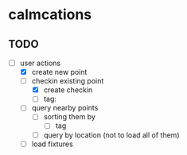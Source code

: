 # calmcations

## TODO

- [ ] user actions
	- [x] create new point
	- [ ] checkin existing point
		- [x] create checkin
		- [ ] tag:
	- [ ] query nearby points
		- [ ] sorting them by
		    - [ ] tag
		- [ ] query by location (not to load all of them)
    - [ ] load fixtures
